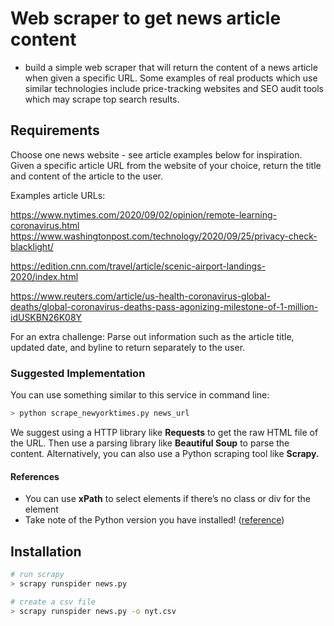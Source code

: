 # Web scraper to get news article content

- build a simple web scraper that will return the content of a news article when given a specific URL. Some examples of real products which use similar technologies include price-tracking websites and SEO audit tools which may scrape top search results.

## Requirements

Choose one news website - see article examples below for inspiration. Given a specific article URL from the website of your choice, return the title and content of the article to the user.

Examples article URLs:

https://www.nytimes.com/2020/09/02/opinion/remote-learning-coronavirus.html
https://www.washingtonpost.com/technology/2020/09/25/privacy-check-blacklight/

https://edition.cnn.com/travel/article/scenic-airport-landings-2020/index.html

https://www.reuters.com/article/us-health-coronavirus-global-deaths/global-coronavirus-deaths-pass-agonizing-milestone-of-1-million-idUSKBN26K08Y

For an extra challenge: Parse out information such as the article title, updated date, and byline to return separately to the user.

### Suggested Implementation

You can use something similar to this service in command line:

```bash
> python scrape_newyorktimes.py news_url
```

We suggest using a HTTP library like **Requests** to get the raw HTML file of the URL. Then use a parsing library like **Beautiful Soup** to parse the content. Alternatively, you can also use a Python scraping tool like **Scrapy.**

#### References

- You can use **xPath** to select elements if there’s no class or div for the element
- Take note of the Python version you have installed! ([reference](https://learntocodewith.me/programming/python/python-2-vs-python-3/#:~:text=Python%203.0%20was%20released%20in,3%20adoption%20is%20growing%20quickly.&text=Notably%2C%20on%20January%201%2C%202018,and%20no%20longer%20be%20maintained.))

## Installation

```bash
# run scrapy 
> scrapy runspider news.py 

# create a csv file 
> scrapy runspider news.py -o nyt.csv
```
